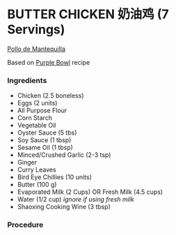 BUTTER CHICKEN 奶油鸡 (7 Servings)
===================================
[Pollo de Mantequilla](./pollo_de_mantequilla.html)

Based on [Purple Bowl](http://purplebowl.blogspot.ca/2014/08/creamy-butter-chicken-recipe.html) recipe

### Ingredients

* Chicken (2.5 boneless)
* Eggs (2 units)
* All Purpose Flour
* Corn Starch
* Vegetable Oil
* Oyster Sauce (5 tbs)
* Soy Sauce (1 tbsp)
* Sesame Oil (1 tbsp)
* Minced/Crushed Garlic (2-3 tsp)
* Ginger
* Curry Leaves
* Bird Eye Chillies (10 units)
* Butter (100 g)
* Evaporated Milk (2 Cups) OR Fresh Milk (4.5 cups)
* Water (1/2 cup) *ignore if using fresh milk*
* Shaoxing Cooking Wine (3 tbsp)

### Procedure
